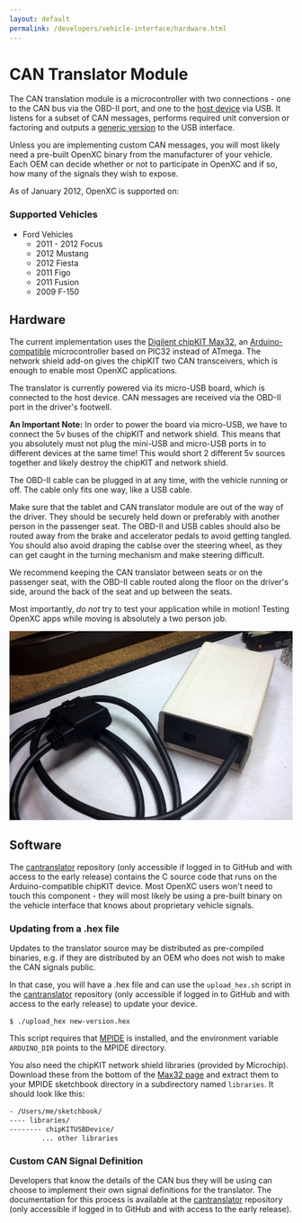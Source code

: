 ```yaml
---
layout: default
permalink: /developers/vehicle-interface/hardware.html
---
```


CAN Translator Module
=============

The CAN translation module is a microcontroller with two connections - one to
the CAN bus via the OBD-II port, and one to the [host device][] via USB. It
listens for a subset of CAN messages, performs required unit conversion or
factoring and outputs a [generic version][translation-specs] to the USB
interface.

Unless you are implementing custom CAN messages, you will most likely need a
pre-built OpenXC binary from the manufacturer of your vehicle. Each OEM can
decide whether or not to participate in OpenXC and if so, how many of the
signals they wish to expose.

As of January 2012, OpenXC is supported on:

### Supported Vehicles

* Ford Vehicles
    * 2011 - 2012 Focus
    * 2012 Mustang
    * 2012 Fiesta
    * 2011 Figo
    * 2011 Fusion
    * 2009 F-150

## Hardware

The current implementation uses the [Digilent chipKIT Max32][chipkit], an
[Arduino-compatible][arduino] microcontroller based on PIC32 instead of ATmega. The network
shield add-on gives the chipKIT two CAN transceivers, which is enough to enable
most OpenXC applications.

The translator is currently powered via its micro-USB board, which is connected
to the host device. CAN messages are received via the OBD-II port in the
driver's footwell.

**An Important Note:** In order to power the board via micro-USB, we have to connect
the 5v buses of the chipKIT and network shield. This means that you absolutely
must not plug the mini-USB and micro-USB ports in to different devices at the
same time! This would short 2 different 5v sources together and likely destroy
the chipKIT and network shield.

The OBD-II cable can be plugged in at any time, with the vehicle running or off.
The cable only fits one way, like a USB cable.

Make sure that the tablet and CAN translator module are out of the way of the
driver. They should be securely held down or preferably with another person in
the passenger seat. The OBD-II and USB cables should also be routed away from
the brake and accelerator pedals to avoid getting tangled. You should also avoid
draping the cablse over the steering wheel, as they can get caught in the
turning mechanism and make steering difficult.

We recommend keeping the CAN translator between seats or on the passenger seat,
with the OBD-II cable routed along the floor on the driver's side, around the
back of the seat and up between the seats.

Most importantly, *do not* try to test your application while in motion! Testing
OpenXC apps while moving is absolutely a two person job.

![Completed CAN translator](/images/assembly/openxc-assembly-19.jpg)

## Software

The [cantranslator][] repository (only accessible if logged in to GitHub and
with access to the early release) contains the C source code that runs on the
Arduino-compatible chipKIT device. Most OpenXC users won't need to touch this
component - they will most likely be using a pre-built binary on the vehicle
interface that knows about proprietary vehicle signals.

### Updating from a .hex file

Updates to the translator source may be distributed as pre-compiled binaries,
e.g. if they are distributed by an OEM who does not wish to make the CAN signals
public.

In that case, you will have a .hex file and can use the `upload_hex.sh` script
in the [cantranslator][] repository (only accessible if logged in to GitHub and
with access to the early release) to update your device.

    $ ./upload_hex new-version.hex

This script requires that [MPIDE][] is installed, and the environment variable
`ARDUINO_DIR` points to the MPIDE directory.

You also need the chipKIT network shield libraries (provided by Microchip).
Download these from the bottom of the [Max32 page][] and extract them to your
MPIDE sketchbook directory in a subdirectory named `libraries`. It should look
like this:

    - /Users/me/sketchbook/
    ---- libraries/
    -------- chipKITUSBDevice/
            ... other libraries

### Custom CAN Signal Definition

Developers that know the details of the CAN bus they will be using can choose to
implement their own signal definitions for the translator. The documentation for
this process is available at the [cantranslator][] repository (only accessible
if logged in to GitHub and with access to the early release).

[MPIDE]: https://github.com/chipKIT32/chipKIT32-MAX/downloads
[Max32 page]: http://digilentinc.com/Products/Detail.cfm?NavPath=2,719,895&Prod=CHIPKIT-MAX32.
[cantranslator]: https://github.com/openxc/cantranslator
[translation-specs]: /developers/vehicle-interface/translation-specs.html
[host device]: /developers/android/host.html
[chipkit]: http://www.digilentinc.com/Products/Catalog.cfm?NavPath=2,892&Cat=18
[arduino]: http://arduino.cc
